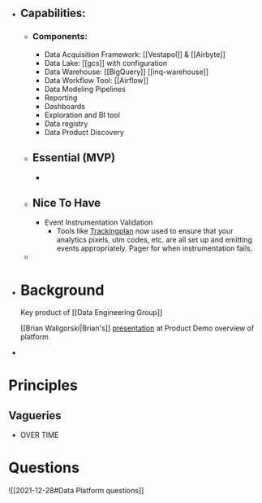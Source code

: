 - ## Capabilities:
	- ### Components:
		- Data Acquisition Framework: [[Vestapol]] & [[Airbyte]]
		- Data Lake: [[gcs]] with configuration
		- Data Warehouse: [[BigQuery]] [[inq-warehouse]]
		- Data Workflow Tool: [[Airflow]]
		- Data Modeling Pipelines
		- Reporting
		- Dashboards
		- Exploration and BI tool
		- Data registry
		- Data Product Discovery
	- ## Essential (MVP)
		-
	- ## Nice To Have
		- Event Instrumentation Validation
			- Tools like [Trackingplan](https://www.trackingplan.com/) now used to ensure that your analytics pixels, utm codes, etc. are all set up and emitting events appropriately. Pager for when instrumentation fails.
	-
- # Background
  Key product of [[Data Engineering Group]] 
  
  [[Brian Waligorski|Brian's]] [presentation](https://docs.google.com/presentation/d/1PqxpdOtREGguJc-X3wjd861y2yjdzeEP9YVZCq6WzPs/edit?usp=sharing) at Product Demo overview of platform
-
# Principles
## Vagueries
- OVER TIME
# Questions
![[2021-12-28#Data Platform questions]]